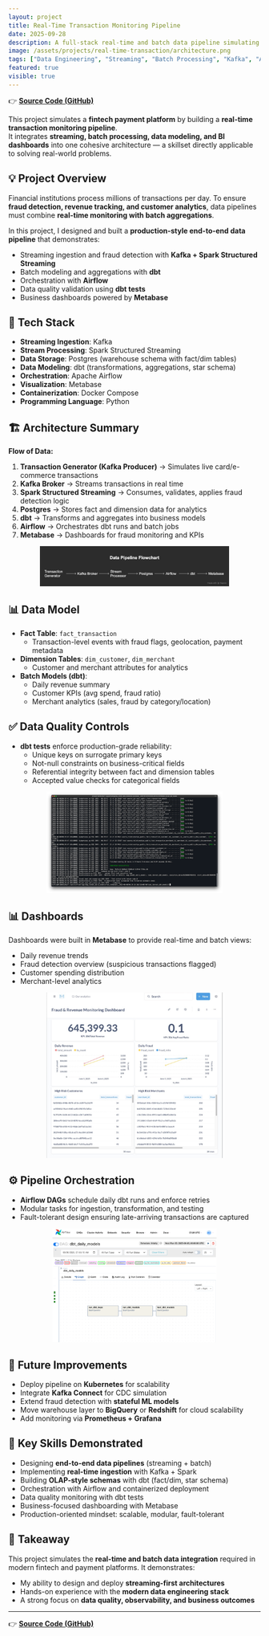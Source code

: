```yaml
---
layout: project
title: Real-Time Transaction Monitoring Pipeline
date: 2025-09-28
description: A full-stack real-time and batch data pipeline simulating fintech payment transaction monitoring.
image: /assets/projects/real-time-transaction/architecture.png
tags: ["Data Engineering", "Streaming", "Batch Processing", "Kafka", "Apache Spark", "Apache Airflow", "dbt", "PostgreSQL", "Metabase", "Docker", "Fraud Detection", "Data Quality"]
featured: true
visible: true
---
```


👉 [**Source Code (GitHub)**](https://github.com/namikimlab/real-time-transaction-pipeline)

This project simulates a **fintech payment platform** by building a **real-time transaction monitoring pipeline**.  
It integrates **streaming, batch processing, data modeling, and BI dashboards** into one cohesive architecture — a skillset directly applicable to solving real-world problems. 


## 💡 Project Overview

Financial institutions process millions of transactions per day. To ensure **fraud detection, revenue tracking, and customer analytics**, data pipelines must combine **real-time monitoring with batch aggregations**.  

In this project, I designed and built a **production-style end-to-end data pipeline** that demonstrates:

- Streaming ingestion and fraud detection with **Kafka + Spark Structured Streaming**  
- Batch modeling and aggregations with **dbt**  
- Orchestration with **Airflow**  
- Data quality validation using **dbt tests**  
- Business dashboards powered by **Metabase**  


## 🔧 Tech Stack

- **Streaming Ingestion**: Kafka  
- **Stream Processing**: Spark Structured Streaming  
- **Data Storage**: Postgres (warehouse schema with fact/dim tables)  
- **Data Modeling**: dbt (transformations, aggregations, star schema)  
- **Orchestration**: Apache Airflow  
- **Visualization**: Metabase  
- **Containerization**: Docker Compose  
- **Programming Language**: Python  

## 🏗️ Architecture Summary

**Flow of Data:**

1. **Transaction Generator (Kafka Producer)** → Simulates live card/e-commerce transactions  
2. **Kafka Broker** → Streams transactions in real time  
3. **Spark Structured Streaming** → Consumes, validates, applies fraud detection logic  
4. **Postgres** → Stores fact and dimension data for analytics  
5. **dbt** → Transforms and aggregates into business models  
6. **Airflow** → Orchestrates dbt runs and batch jobs  
7. **Metabase** → Dashboards for fraud monitoring and KPIs  

<p align="center">
  <img src="/assets/projects/real-time-pipeline/architecture.png" alt="Architecture Diagram" width="75%" />
</p>


## 📊 Data Model

- **Fact Table**: `fact_transaction`  
  - Transaction-level events with fraud flags, geolocation, payment metadata  
- **Dimension Tables**: `dim_customer`, `dim_merchant`  
  - Customer and merchant attributes for analytics  
- **Batch Models (dbt)**:  
  - Daily revenue summary  
  - Customer KPIs (avg spend, fraud ratio)  
  - Merchant analytics (sales, fraud by category/location)  


## ✅ Data Quality Controls

- **dbt tests** enforce production-grade reliability:  
  - Unique keys on surrogate primary keys  
  - Not-null constraints on business-critical fields  
  - Referential integrity between fact and dimension tables  
  - Accepted value checks for categorical fields  

<p align="center">
  <img src="/assets/projects/real-time-pipeline/dbt_test_result.png" alt="dbt tests" width="70%" />
</p>


## 📊 Dashboards

Dashboards were built in **Metabase** to provide real-time and batch views:

- Daily revenue trends  
- Fraud detection overview (suspicious transactions flagged)  
- Customer spending distribution  
- Merchant-level analytics  

<p align="center">
  <img src="/assets/projects/real-time-pipeline/dashboard.jpg" alt="Metabase Dashboard" width="70%" />
</p>


## ⚙️ Pipeline Orchestration

- **Airflow DAGs** schedule daily dbt runs and enforce retries  
- Modular tasks for ingestion, transformation, and testing  
- Fault-tolerant design ensuring late-arriving transactions are captured  

<p align="center">
  <img src="/assets/projects/real-time-pipeline/dag.png" alt="Airflow DAG" width="65%" />
</p>


## 🧭 Future Improvements

- Deploy pipeline on **Kubernetes** for scalability  
- Integrate **Kafka Connect** for CDC simulation  
- Extend fraud detection with **stateful ML models**  
- Move warehouse layer to **BigQuery** or **Redshift** for cloud scalability  
- Add monitoring via **Prometheus + Grafana**  


## 🧰 Key Skills Demonstrated

- Designing **end-to-end data pipelines** (streaming + batch)  
- Implementing **real-time ingestion** with Kafka + Spark  
- Building **OLAP-style schemas** with dbt (fact/dim, star schema)  
- Orchestration with Airflow and containerized deployment  
- Data quality monitoring with dbt tests  
- Business-focused dashboarding with Metabase  
- Production-oriented mindset: scalable, modular, fault-tolerant  

## 🎯 Takeaway

This project simulates the **real-time and batch data integration** required in modern fintech and payment platforms. It demonstrates:  

- My ability to design and deploy **streaming-first architectures**  
- Hands-on experience with the **modern data engineering stack**  
- A strong focus on **data quality, observability, and business outcomes**  

---
👉 [**Source Code (GitHub)**](https://github.com/namikimlab/real-time-transaction-pipeline)
